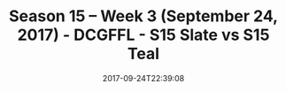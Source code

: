 ---
title: Season 15 – Week 3 (September 24, 2017) - DCGFFL - S15 Slate vs S15 Teal
teams-score:
- team: _teams/s15-slate.md
  score: 25
- team: _teams/s15-teal.md
  score: 37
mvp: 'Nikki Kasparek, Dylan Eike '
game-ball: Dan Shaver, Patrick McIntyre
season: 15
week: 3
date: '2017-09-24T22:39:08'
pageid: season-15-week-3-september-24-2017-5697-vs-5698
---